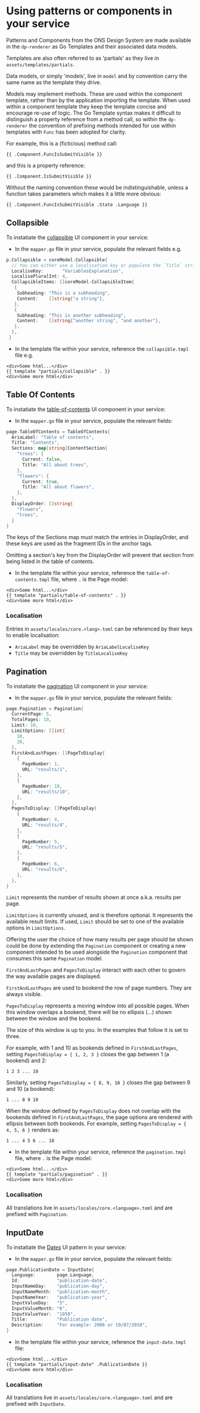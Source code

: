 # Using patterns or components in your service

Patterns and Components from the ONS Design System are made available in the
`dp-renderer` as Go Templates and their associated data models.

Templates are also often referred to as 'partials' as they live in
`assets/templates/partials`.

Data models, or simply 'models', live in `model` and by convention carry the
same name as the template they drive.

Models may implement methods. These are used within the component template,
rather than by the application importing the template. When used within a
component template they keep the template concise and encourage re-use of logic.
The Go Template syntax makes it difficult to distinguish a property reference
from a method call, so within the `dp-renderer` the convention of prefixing
methods intended for use within templates with `Func` has been adopted for
clarity.

For example, this is a (ficticious) method call:

```
{{ .Component.FuncIsSubmitVisible }}
```

and this is a property reference:

```
{{ .Component.IsSubmitVisible }}
```

Without the naming convention these would be indistinguishable, unless a
function takes parameters which makes it a little more obvious:

```
{{ .Component.FuncIsSubmitVisible .State .Language }}
```

## Collapsible

To instatiate the [collapsible](https://ons-design-system.netlify.app/components/collapsible/) UI component in your service:

- In the `mapper.go` file in your service, populate the relevant fields
e.g.

```go
p.Collapsible = coreModel.Collapsible{
  // You can either use a localisation key or populate the `Title` string
  LocaliseKey:       "VariablesExplanation",
  LocalisePluralInt: 4,
  CollapsibleItems: []coreModel.CollapsibleItem{
   {
    Subheading: "This is a subheading",
    Content:    []string{"a string"},
   },
   {
    Subheading: "This is another subheading",
    Content:    []string{"another string", "and another"},
   },
  },
 }
```

- In the template file within your service, reference the `collapsible.tmpl` file
e.g.

```tmpl
<div>Some html...</div>
{{ template "partials/collapsible" . }}
<div>Some more html</div>
```

## Table Of Contents

To instatiate the [table-of-contents](https://ons-design-system.netlify.app/components/table-of-contents/) UI component in your service:

- In the `mapper.go` file in your service, populate the relevant fields:

```go
page.TableOfContents = TableOfContents{
  AriaLabel: "Table of contents",
  Title: "Contents",
  Sections: map[string]ContentSection{
    "trees": {
      Current: false,
      Title: "All about trees",
    },
    "flowers": {
      Current: true,
      Title: "All about flowers",
    },
  },
  DisplayOrder: []string{
    "flowers",
    "trees",
  }
}
```

The keys of the Sections map must match the entries in DisplayOrder,
and these keys are used as the fragment IDs in the anchor tags.

Omitting a section's key from the DisplayOrder will prevent that
section from being listed in the table of contents.

- In the template file within your service, reference the
`table-of-contents.tmpl` file, where `.` is the Page model:

```tmpl
<div>Some html...</div>
{{ template "partials/table-of-contents" . }}
<div>Some more html</div>
```

### Localisation

Entries in `assets/locales/core.<lang>.toml` can be referenced by their
keys to enable localisation:

- `AriaLabel` may be overridden by `AriaLabelLocaliseKey`
- `Title` may be overridden by `TitleLocaliseKey`

## Pagination

To instatiate the [pagination](https://ons-design-system.netlify.app/components/pagination/) UI component in your service:

- In the `mapper.go` file in your service, populate the relevant fields:

```go
page.Pagination = Pagination{
  CurrentPage: 5,
  TotalPages: 10,
  Limit: 10,
  LimitOptions: []int{
    10,
    20,
  },
  FirstAndLastPages: []PageToDisplay{
    {
      PageNumber: 1,
      URL: "results/1",
    },
    {
      PageNumber: 10,
      URL: "results/10",
    },
  },
  PagesToDisplay: []PageToDisplay{
    {
      PageNumber: 4,
      URL: "results/4",
    },
    {
      PageNumber: 5,
      URL: "results/5",
    },
    {
      PageNumber: 6,
      URL: "results/6",
    },
  },
}
```

`Limit` represents the number of results shown at once a.k.a.
results per page.

`LimitOptions` is currently unused, and is therefore optional. It
represents the available result limits. If used, `Limit` should
be set to one of the available options in `LimitOptions`.

Offering the user the choice of how many results per page should be
shown could be done by extending the `Pagination` component or
creating a new component intended to be used alongside the
`Pagination` component that consumes this same `Pagination` model.

`FirstAndLastPages` and `PagesToDisplay` interact with each other
to govern the way available pages are displayed.

`FirstAndLastPages` are used to bookend the row of page numbers.
They are always visible.

`PagesToDisplay` represents a moving window into all possible
pages. When this window overlaps a bookend, there will be no
ellipsis (...) shown between the window and the bookend.

The size of this window is up to you. In the examples that follow
it is set to three.

For example, with 1 and 10 as bookends defined in `FirstAndLastPages`,
setting `PagesToDisplay = { 1, 2, 3 }` closes the gap between
1 (a bookend) and 2:

```
1 2 3 ... 10
```

Similarly, setting `PagesToDisplay = { 8, 9, 10 }` closes the
gap between 9 and 10 (a bookend):

```
1 ... 8 9 10
```

When the window defined by `PagesToDisplay` does not overlap with
the bookends defined in `FirstAndLastPages`, the page options are
rendered with ellipsis between both bookends. For example, setting
`PagesToDisplay = { 4, 5, 6 }` renders as:

```
1 ... 4 5 6 ... 10
```

- In the template file within your service, reference the
`pagination.tmpl` file, where `.` is the Page model:

```tmpl
<div>Some html...</div>
{{ template "partials/pagination" . }}
<div>Some more html</div>
```

### Localisation

All translations live in `assets/locales/core.<language>.toml` and
are prefixed with `Pagination`.

## InputDate

To instatiate the [Dates](https://ons-design-system.netlify.app/patterns/dates/) UI pattern in your service:

- In the `mapper.go` file in your service, populate the relevant fields:

```go
page.PublicationDate = InputDate{
  Language:        page.Language,
  Id:              "publication-date",
  InputNameDay:    "publication-day",
  InputNameMonth:  "publication-month",
  InputNameYear:   "publication-year",
  InputValueDay:   "5",
  InputValueMonth: "6",
  InputValueYear:  "1950",
  Title:           "Publication date",
  Description:     "For example: 2006 or 19/07/2010",
}
```

- In the template file within your service, reference the
`input-date.tmpl` file:

```tmpl
<div>Some html...</div>
{{ template "partials/input-date" .PublicationDate }}
<div>Some more html</div>
```

### Localisation

All translations live in `assets/locales/core.<language>.toml` and
are prefixed with `InputDate`.
